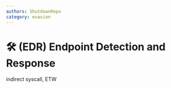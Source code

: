 ```yaml
---
authors: ShutdownRepo
category: evasion
---
```


# 🛠️ (EDR) Endpoint Detection and Response

indirect syscall, ETW
